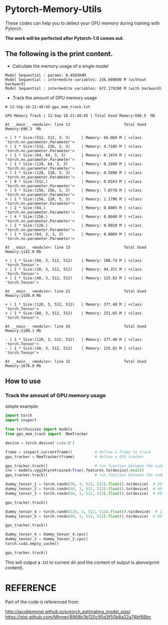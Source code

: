 # Pytorch-Memory-Utils

These codes can help you to detect your GPU memory during training with Pytorch.

**The work will be perfected after Pytorch-1.0 comes out.** 

## The following is the print content.

- Calculate the memory usage of a single model
```
Model Sequential : params: 0.450304M
Model Sequential : intermedite variables: 336.089600 M (without backward)
Model Sequential : intermedite variables: 672.179200 M (with backward)
```
- Track the amount of GPU memory usage
```
# 12-Sep-18-21:48:45-gpu_mem_track.txt

GPU Memory Track | 12-Sep-18-21:48:45 | Total Used Memory:696.5  Mb

At __main__ <module>: line 13                        Total Used Memory:696.5  Mb

+ | 7 * Size:(512, 512, 3, 3)     | Memory: 66.060 M | <class 'torch.nn.parameter.Parameter'>
+ | 1 * Size:(512, 256, 3, 3)     | Memory: 4.7185 M | <class 'torch.nn.parameter.Parameter'>
+ | 1 * Size:(64, 64, 3, 3)       | Memory: 0.1474 M | <class 'torch.nn.parameter.Parameter'>
+ | 1 * Size:(128, 64, 3, 3)      | Memory: 0.2949 M | <class 'torch.nn.parameter.Parameter'>
+ | 1 * Size:(128, 128, 3, 3)     | Memory: 0.5898 M | <class 'torch.nn.parameter.Parameter'>
+ | 8 * Size:(512,)               | Memory: 0.0163 M | <class 'torch.nn.parameter.Parameter'>
+ | 3 * Size:(256, 256, 3, 3)     | Memory: 7.0778 M | <class 'torch.nn.parameter.Parameter'>
+ | 1 * Size:(256, 128, 3, 3)     | Memory: 1.1796 M | <class 'torch.nn.parameter.Parameter'>
+ | 2 * Size:(64,)                | Memory: 0.0005 M | <class 'torch.nn.parameter.Parameter'>
+ | 4 * Size:(256,)               | Memory: 0.0040 M | <class 'torch.nn.parameter.Parameter'>
+ | 2 * Size:(128,)               | Memory: 0.0010 M | <class 'torch.nn.parameter.Parameter'>
+ | 1 * Size:(64, 3, 3, 3)        | Memory: 0.0069 M | <class 'torch.nn.parameter.Parameter'>

At __main__ <module>: line 15                        Total Used Memory:1142.0 Mb

+ | 1 * Size:(60, 3, 512, 512)    | Memory: 188.74 M | <class 'torch.Tensor'>
+ | 1 * Size:(30, 3, 512, 512)    | Memory: 94.371 M | <class 'torch.Tensor'>
+ | 1 * Size:(40, 3, 512, 512)    | Memory: 125.82 M | <class 'torch.Tensor'>

At __main__ <module>: line 21                        Total Used Memory:1550.9 Mb

+ | 1 * Size:(120, 3, 512, 512)   | Memory: 377.48 M | <class 'torch.Tensor'>
+ | 1 * Size:(80, 3, 512, 512)    | Memory: 251.65 M | <class 'torch.Tensor'>

At __main__ <module>: line 26                        Total Used Memory:2180.1 Mb

- | 1 * Size:(120, 3, 512, 512)   | Memory: 377.48 M | <class 'torch.Tensor'> 
- | 1 * Size:(40, 3, 512, 512)    | Memory: 125.82 M | <class 'torch.Tensor'> 

At __main__ <module>: line 32                        Total Used Memory:1676.8 Mb
```

## How to use

### Track the amount of GPU memory usage
simple example:

```python
import torch
import inspect

from torchvision import models
from gpu_mem_track import  MemTracker

device = torch.device('cuda:0')

frame = inspect.currentframe()          # define a frame to track
gpu_tracker = MemTracker(frame)         # define a GPU tracker

gpu_tracker.track()                     # run function between the code line where uses GPU
cnn = models.vgg19(pretrained=True).features.to(device).eval()
gpu_tracker.track()                     # run function between the code line where uses GPU

dummy_tensor_1 = torch.randn(30, 3, 512, 512).float().to(device)  # 30*3*512*512*4/1000/1000 = 94.37M
dummy_tensor_2 = torch.randn(40, 3, 512, 512).float().to(device)  # 40*3*512*512*4/1000/1000 = 125.82M
dummy_tensor_3 = torch.randn(60, 3, 512, 512).float().to(device)  # 60*3*512*512*4/1000/1000 = 188.74M

gpu_tracker.track()

dummy_tensor_4 = torch.randn(120, 3, 512, 512).float().to(device)  # 120*3*512*512*4/1000/1000 = 377.48M
dummy_tensor_5 = torch.randn(80, 3, 512, 512).float().to(device)  # 80*3*512*512*4/1000/1000 = 251.64M

gpu_tracker.track()

dummy_tensor_4 = dummy_tensor_4.cpu()
dummy_tensor_2 = dummy_tensor_2.cpu()
torch.cuda.empty_cache()

gpu_tracker.track()
```
This will output a .txt to current dir and the content of output is above(print content).

# REFERENCE
Part of the code is referenced from:

http://jacobkimmel.github.io/pytorch_estimating_model_size/ 
https://gist.github.com/MInner/8968b3b120c95d3f50b8a22a74bf66bc

